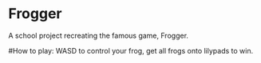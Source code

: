 # Frogger
A school project recreating the famous game, Frogger.

#How to play:
WASD to control your frog, get all frogs onto lilypads to win.
